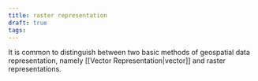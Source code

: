 ```yaml
---
title: raster representation
draft: true
tags:
---
```

 
It is common to distinguish between two basic methods of geospatial data representation, namely [[Vector Representation|vector]] and raster representations.